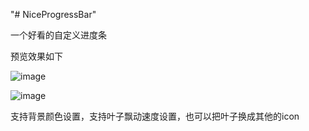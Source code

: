 "# NiceProgressBar" 

一个好看的自定义进度条

预览效果如下

![image](https://github.com/positiveBOY/NiceProgressBar/blob/master/loading1.png)

![image](https://github.com/positiveBOY/NiceProgressBar/blob/master/loading2.png)


支持背景颜色设置，支持叶子飘动速度设置，也可以把叶子换成其他的icon
